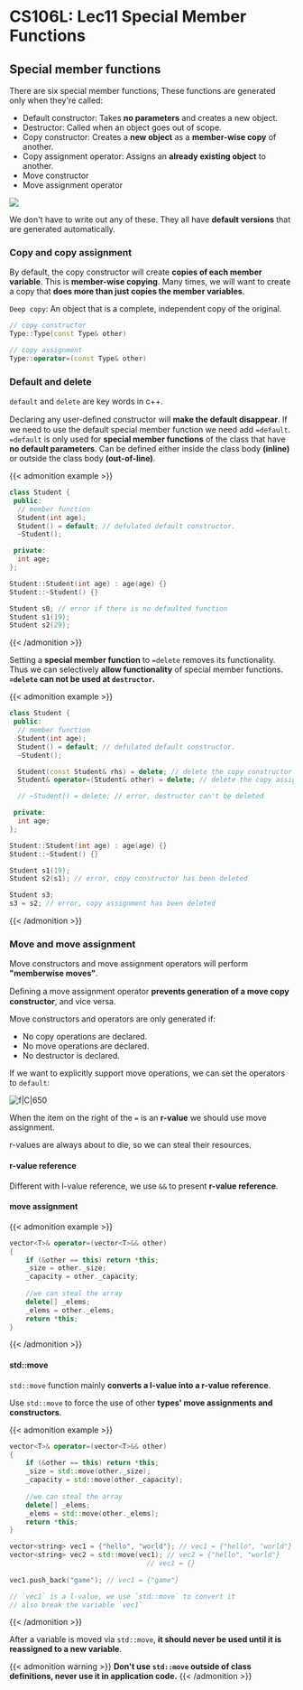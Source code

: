 # CS106L: Lec11 Special Member Functions


<!--more-->

<meta name="referrer" content="no-referrer" />

## Special member functions

There are six special member functions, These functions are generated only when they're called:

- Default constructor: Takes **no parameters** and creates a new object.
- Destructor: Called when an object goes out of scope.
- Copy constructor: Creates a **new object** as a **member-wise copy** of another.
- Copy assignment operator: Assigns an **already existing object** to another.
- Move constructor
- Move assignment operator

![](https://gitee.com/vercent_zhou/picgo-md/raw/master/image/202301161055555.png)

We don't have to write out any of these. They all have **default versions** that are generated automatically.

### Copy and copy assignment

By default, the copy constructor will create **copies of each member variable**. This is **member-wise copying**. Many times, we will want to create a copy that **does more than just copies the member variables**.

`Deep copy`: An object that is a complete, independent copy of the original.

```cpp
// copy constructor
Type::Type(const Type& other)

// copy assignment
Type::operator=(const Type& other)
```

### Default and delete

`default` and `delete` are key words  in c++.

Declaring any user-deﬁned constructor will **make the default disappear**. If we need to use the default special member function we need add `=default`.
`=default`  is only used for **special member functions** of the class that have **no default parameters**. Can be defined either inside the class body **(inline)** or outside the class body **(out-of-line)**.

{{< admonition example >}}
```cpp
class Student {
 public:
  // member function
  Student(int age);
  Student() = default; // defulated default constructor.
  ~Student();

 private:
  int age;
};

Student::Student(int age) : age(age) {}
Student::~Student() {}

Student s0; // error if there is no defaulted function
Student s1(19);
Student s2(29);
```
{{< /admonition >}}

Setting a **special member function** to `=delete` removes its functionality. Thus we can selectively **allow functionality** of special member functions. 
**`=delete` can not be used at `destructor`.**

{{< admonition example >}}
```cpp
class Student {
 public:
  // member function
  Student(int age);
  Student() = default; // defulated default constructor.
  ~Student();

  Student(const Student& rhs) = delete; // delete the copy constructor
  Student& operator=(Student& other) = delete; // delete the copy assignment

  // ~Student() = delete; // error, destructor can't be deleted

 private:
  int age;
};

Student::Student(int age) : age(age) {}
Student::~Student() {}

Student s1(19);
Student s2(s1); // error, copy constructor has been deleted

Student s3;
s3 = s2; // error, copy assignment has been deleted
```
{{< /admonition >}}

### Move and move assignment

Move constructors and move assignment operators will perform **"memberwise moves"**.

Deﬁning a move assignment operator **prevents generation of a move copy constructor**, and vice versa.

Move constructors and operators are only generated if:

- No copy operations are declared.
- No move operations are declared.
- No destructor is declared.

If we want to explicitly support move operations, we can set the operators to `default`:

![f|C|650](https://gitee.com/vercent_zhou/picgo-md/raw/master/image/202301161304369.png)

When the item on the right of the `=` is an **r-value** we should use move assignment.

r-values are always about to die, so we can steal their resources.

#### r-value reference

Different with l-value reference, we use `&&` to present **r-value reference**.

#### move assignment

{{< admonition example >}}
```cpp
vector<T>& operator=(vector<T>&& other)
{
	if (&other == this) return *this;
	_size = other._size;
	_capacity = other._capacity;
 
	//we can steal the array
	delete[] _elems;
	_elems = other._elems;
	return *this;
}
```
{{< /admonition >}}

#### std::move

`std::move` function mainly **converts a l-value into a r-value reference**.

Use `std::move` to force the use of other **types' move assignments and constructors**.

{{< admonition example >}}
```cpp
vector<T>& operator=(vector<T>&& other)
{
	if (&other == this) return *this;
	_size = std::move(other._size);
	_capacity = std::move(other._capacity);
 
	//we can steal the array
	delete[] _elems;
	_elems = std::move(other._elems);
	return *this;
}

vector<string> vec1 = {"hello", "world"}; // vec1 = {"hello", "world"}
vector<string> vec2 = std::move(vec1); // vec2 = {"hello", "world"}
								  // vec1 = {}
		  
vec1.push_back("game"); // vec1 = {"game"}

// `vec1` is a l-value, we use `std::move` to convert it
// also break the variable `vec1`
```
{{< /admonition >}}

After a variable is moved via `std::move`, **it should never be used until it is reassigned to a new variable**.

{{< admonition warning >}}
**Don't use `std::move` outside of class definitions, never use it in application code.**
{{< /admonition >}}

